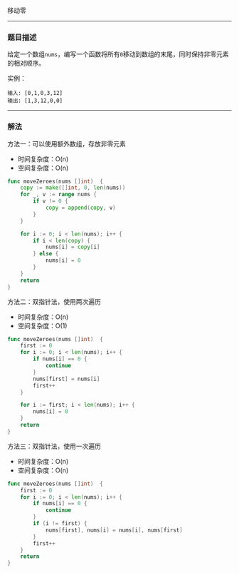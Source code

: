 移动零

----

### 题目描述

给定一个数组`nums`，编写一个函数将所有`0`移动到数组的末尾，同时保持非零元素的相对顺序。

实例：
```shell
输入: [0,1,0,3,12]
输出: [1,3,12,0,0]
```

----

### 解法

方法一：可以使用额外数组，存放非零元素

- 时间复杂度：O(n)
- 空间复杂度：O(n)

```go
func moveZeroes(nums []int)  {
    copy := make([]int, 0, len(nums))
    for _, v := range nums {
        if v != 0 {
            copy = append(copy, v)
        }
    }

    for i := 0; i < len(nums); i++ {
        if i < len(copy) {
            nums[i] = copy[i]
        } else {
            nums[i] = 0
        }
    }
    return
}
```



方法二：双指针法，使用两次遍历

- 时间复杂度：O(n)
- 空间复杂度：O(1)

```go
func moveZeroes(nums []int)  {
    first := 0
    for i := 0; i < len(nums); i++ {
        if nums[i] == 0 {
            continue
        }
        nums[first] = nums[i]
        first++
    }

    for i := first; i < len(nums); i++ {
        nums[i] = 0
    }
    return
}
```



方法三：双指针法，使用一次遍历

- 时间复杂度：O(n)
- 空间复杂度：O(n)

```go
func moveZeroes(nums []int)  {
    first := 0
    for i := 0; i < len(nums); i++ {
        if nums[i] == 0 {
            continue
        }
        if (i != first) {
            nums[first], nums[i] = nums[i], nums[first]
        }
        first++
    }
    return
}
```